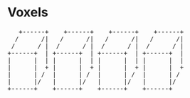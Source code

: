 # Voxels

<pre>
   +------+    +------+    +------+    +------+
  /      /|   /      /|   /      /|   /      /|
 /      / |  /      / |  /      / |  /      / |
+------+  | +------+  | +------+  | +------+  |
|      |  | |      |  | |      |  | |      |  |
|      |  + |      |  + |      |  + |      |  +
|      | /  |      | /  |      | /  |      | / 
|      |/   |      |/   |      |/   |      |/  
+------+    +------+    +------+    +------+   
</pre>
